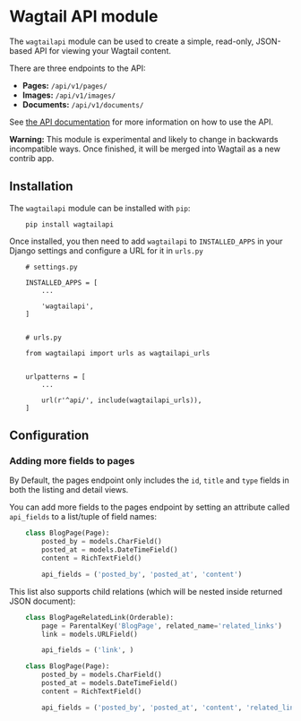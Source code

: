 Wagtail API module
==================

The ``wagtailapi`` module can be used to create a simple, read-only, JSON-based API for viewing your Wagtail content.

There are three endpoints to the API:

* **Pages:** ``/api/v1/pages/``
* **Images:** ``/api/v1/images/``
* **Documents:** ``/api/v1/documents/``

See [the API documentation](http://docs.wagtailapi.apiary.io/) for more information on how to use the API.


**Warning:** This module is experimental and likely to change in backwards incompatible ways. Once finished, it will be merged into Wagtail as a new contrib app.


Installation
------------

The ``wagtailapi`` module can be installed with ``pip``:

```
    pip install wagtailapi
```

Once installed, you then need to add ``wagtailapi`` to ``INSTALLED_APPS`` in your Django settings and configure a URL for it in ``urls.py``

```
    # settings.py

    INSTALLED_APPS = [
        ...
        
        'wagtailapi',
    ]


    # urls.py

    from wagtailapi import urls as wagtailapi_urls


    urlpatterns = [
        ...

        url(r'^api/', include(wagtailapi_urls)),
    ]
```


Configuration
-------------

### Adding more fields to pages

By Default, the pages endpoint only includes the ``id``, ``title`` and ``type`` fields in both the listing and detail views.

You can add more fields to the pages endpoint by setting an attribute called ``api_fields`` to a list/tuple of field names:

```python
    class BlogPage(Page):  
        posted_by = models.CharField()
        posted_at = models.DateTimeField()
        content = RichTextField()

        api_fields = ('posted_by', 'posted_at', 'content')
```


This list also supports child relations (which will be nested inside returned JSON document):

```python
    class BlogPageRelatedLink(Orderable):
        page = ParentalKey('BlogPage', related_name='related_links')
        link = models.URLField()

        api_fields = ('link', )

    class BlogPage(Page):  
        posted_by = models.CharField()
        posted_at = models.DateTimeField()
        content = RichTextField()

        api_fields = ('posted_by', 'posted_at', 'content', 'related_links')
```